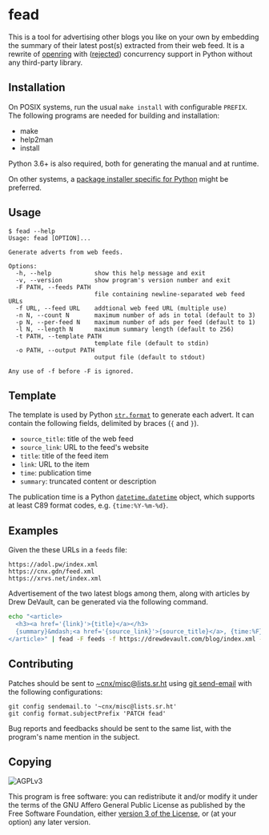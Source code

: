 # fead

This is a tool for advertising other blogs you like on your own
by embedding the summary of their latest post(s) extracted from their web feed.
It is a rewrite of [openring] with ([rejected]) concurrency support
in Python without any third-party library.

## Installation

On POSIX systems, run the usual `make install` with configurable `PREFIX`.
The following programs are needed for building and installation:

- make
- help2man
- install

Python 3.6+ is also required, both for generating the manual and at runtime.

On other systems, a [package installer specific for Python][pip]
might be preferred.

## Usage

```console
$ fead --help
Usage: fead [OPTION]...

Generate adverts from web feeds.

Options:
  -h, --help            show this help message and exit
  -v, --version         show program's version number and exit
  -F PATH, --feeds PATH
                        file containing newline-separated web feed URLs
  -f URL, --feed URL    addtional web feed URL (multiple use)
  -n N, --count N       maximum number of ads in total (default to 3)
  -p N, --per-feed N    maximum number of ads per feed (default to 1)
  -l N, --length N      maximum summary length (default to 256)
  -t PATH, --template PATH
                        template file (default to stdin)
  -o PATH, --output PATH
                        output file (default to stdout)

Any use of -f before -F is ignored.
```

## Template

The template is used by Python [`str.format`][format] to generate each advert.
It can contain the following fields, delimited by braces (`{` and `}`).

* `source_title`: title of the web feed
* `source_link`: URL to the feed's website
* `title`: title of the feed item
* `link`: URL to the item
* `time`: publication time
* `summary`: truncated content or description

The publication time is a Python [`datetime.datetime`][datetime] object,
which supports at least C89 format codes, e.g. `{time:%Y-%m-%d}`.

## Examples

Given the these URLs in a `feeds` file:

    https://adol.pw/index.xml
    https://cnx.gdn/feed.xml
    https://xrvs.net/index.xml

Advertisement of the two latest blogs among them, along with articles
by Drew DeVault, can be generated via the following command.

```sh
echo "<article>
  <h3><a href='{link}'>{title}</a></h3>
  {summary}&mdash;<a href='{source_link}'>{source_title}</a>, {time:%F}
</article>" | fead -F feeds -f https://drewdevault.com/blog/index.xml -n 2
```

## Contributing

Patches should be sent to [~cnx/misc@lists.sr.ht]
using [git send-email] with the following configurations:

    git config sendemail.to '~cnx/misc@lists.sr.ht'
    git config format.subjectPrefix 'PATCH fead'

Bug reports and feedbacks should be sent to the same list,
with the program's name mention in the subject.

## Copying

![AGPLv3](https://www.gnu.org/graphics/agplv3-155x51.png)

This program is free software: you can redistribute it and/or modify
it under the terms of the GNU Affero General Public License as published
by the Free Software Foundation, either [version 3 of the License][agplv3],
or (at your option) any later version.

[openring]: https://sr.ht/~sircmpwn/openring
[rejected]: https://lists.sr.ht/~sircmpwn/public-inbox/patches/27621
[pip]: https://pip.pypa.io
[format]: https://docs.python.org/3/library/string.html#formatstrings
[datetime]: https://docs.python.org/3/library/datetime.html#datetime-objects
[~cnx/misc@lists.sr.ht]: https://lists.sr.ht/~cnx/misc
[git send-email]: https://git-send-email.io
[agplv3]: https://www.gnu.org/licenses/agpl-3.0.html
